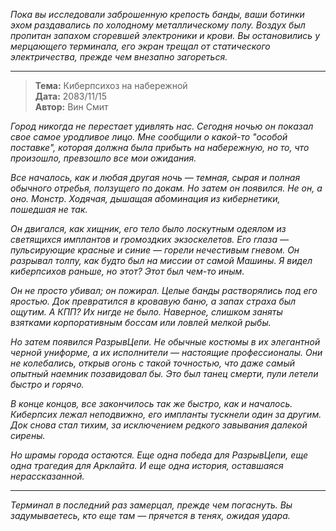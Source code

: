 _Пока вы исследовали заброшенную крепость банды, ваши ботинки эхом раздавались по холодному металлическому полу. Воздух был пропитан запахом сгоревшей электроники и крови. Вы остановились у мерцающего терминала, его экран трещал от статического электричества, прежде чем внезапно загореться._

---

> **Тема:** Киберпсихоз на набережной  
> **Дата:** 2083/11/15  
> **Автор:** Вин Смит

_Город никогда не перестает удивлять нас. Сегодня ночью он показал свое самое уродливое лицо. Мне сообщили о какой-то "особой поставке", которая должна была прибыть на набережную, но то, что произошло, превзошло все мои ожидания._

_Все началось, как и любая другая ночь — темная, сырая и полная обычного отребья, ползущего по докам. Но затем он появился. Не он, а оно. Монстр. Ходячая, дышащая абоминация из кибернетики, пошедшая не так._

_Он двигался, как хищник, его тело было лоскутным одеялом из светящихся имплантов и громоздких экзоскелетов. Его глаза — пульсирующие красные и синие — горели нечестивым гневом. Он разрывал толпу, как будто был на миссии от самой Машины. Я видел киберпсихов раньше, но этот? Этот был чем-то иным._

*Он не просто убивал; он *пожирал*. Целые банды растворялись под его яростью. Док превратился в кровавую баню, а запах страха был ощутим. А КПП? Их нигде не было. Наверное, слишком заняты взятками корпоративным боссам или ловлей мелкой рыбы.*

_Но затем появился РазрывЦепи. Не обычные костюмы в их элегантной черной униформе, а их исполнители — настоящие профессионалы. Они не колебались, открыв огонь с такой точностью, что даже самый опытный наемник позавидовал бы. Это был танец смерти, пули летели быстро и горячо._

_В конце концов, все закончилось так же быстро, как и началось. Киберпсих лежал неподвижно, его импланты тускнели один за другим. Док снова стал тихим, за исключением редкого завывания далекой сирены._

_Но шрамы города остаются. Еще одна победа для РазрывЦепи, еще одна трагедия для Арклайта. И еще одна история, оставшаяся нерассказанной._

---

_Терминал в последний раз замерцал, прежде чем погаснуть. Вы задумываетесь, кто еще там — прячется в тенях, ожидая удара._
